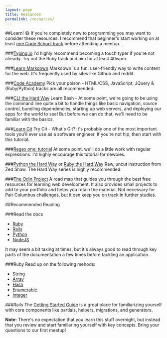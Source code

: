 ```yaml
---
layout: page
title: Resources
permalink: /resources/
---
```


##Learn! :smile:
If you're completely new to programming you may want to consider these resources. I recommend that beginner's start working on at least [one Code School track](https://www.codecademy.com/learn) before attending a meetup.

###[Typing.io](https://typing.io/)
I'd highly recommend becoming a touch typer if you're not already. Try out the Ruby track and aim for at least 40wpm.

###[Learn Markdown](http://markdowntutorial.com/)
Markdown is a fun, user-friendly way to write content for the web. It's frequently used by sites like Github and reddit.

###[Code Academy](http://www.codecademy.com/learn)
Pick your poison - HTML/CSS, JavaScript, JQuery & (Ruby/Python) tracks are all recommended.

###[CLI the Hard Way](http://cli.learncodethehardway.org/book/)
Learn Bash - At some point, we're going to be using the command line quite a bit to handle things like basic navigation, source control, bundling dependencies, starting up web servers, and deploying our apps for the world to see! But before we can do that, we'll need to be familiar with the basics.

###[Learn Git](https://try.github.io/levels/1/challenges/1)
Try Git - What's Git? It's probably one of the most important tools you'll ever use as a software engineer. If you're not hip, then start with this tutorial.

###[Regex one: tutorial](http://regexone.com/)
At some point, we'll do a little work with regular expressions. I'd highly encourage this tutorial for newbies.

###[Python the Hard Way](http://learnpythonthehardway.org/book/) or [Ruby the Hard Way](http://learnrubythehardway.org/book/)
Raw, uncut instruction from Zed Shaw. The Hard Way series is highly recommended.

###[The Odin Project](http://www.theodinproject.com)
A road map that guides you through the best free resources for learning web development. It also provides small projects to add to your portfolio and helps you retain the material. Not necessary for Pair Columbus challenges, but it can keep you on track in further studies.

##Recommended Reading

###Read the docs
- [Ruby](http://ruby-doc.org/)
- [Rails](http://guides.rubyonrails.org/)
- [Python](https://docs.python.org/2/)
- [NodeJS](https://nodejs.org/api/)

It may seem a bit taxing at times, but it's always good to read through key parts of the documentation a few times before tackling an application.

###Ruby
Read up on the following mehods:

- [String](http://ruby-doc.org/core-2.1.2/String.html)
- [Array](http://ruby-doc.org/core-2.1.2/Array.html)
- [Hash](http://ruby-doc.org/core-2.1.2/Hash.html)
- [Enumerable](http://ruby-doc.org/core-2.1.2/Enumerable.html)
- [Integer](http://ruby-doc.org/core-2.1.2/Integer.html)

###Rails
The [Getting Started Guide](http://guides.rubyonrails.org/getting_started.html) is a great place for familiarizing yourself with core components like partials, helpers, migrations, and generators.

__Note:__ There's no expectation that you learn this stuff overnight, but instead that you review and start familiaring yourself with key concepts. Bring your questions to our first meetup!
